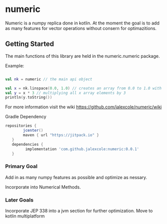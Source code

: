 # numeric
Numeric is a numpy replica done in kotlin. At the moment the goal is to add as many features for vector operations without consern for optimazitions. 

## Getting Started
The main functions of this library are held in the numeric.numeric package. 

Example:
```kotlin

val nk = numeric // the main api object

val x = nk.linspace(0.0, 1.0) // creates an array from 0.0 to 1.0 with a size of 50
val y = x * 3 // multiplying all x array elements by 3
println(y.toString()) 
```

For more information visit the wiki https://github.com/jalexcole/numeric/wiki

Gradle Dependency
```groovy
repositories {
        jcenter()
        maven { url "https://jitpack.io" }
   }
   dependencies {
         implementation 'com.github.jalexcole:numeric:0.0.1'
   }
```
 


### Primary Goal
Add in as many numpy features as possible and optimize as nessary.

Incorporate into Numerical Methods.

### Later Goals
Incorporate JEP 338 into a jvm section for further optimization.
Move to kotlin multiplatform
